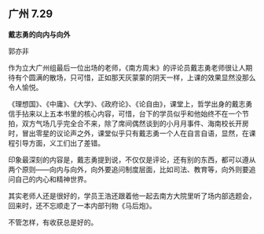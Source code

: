 ## 广州 7.29

**戴志勇的向内与向外**

郭亦非

作为立大广州组最后一位出场的老师，《南方周末》的评论员戴志勇老师很让人期待有个圆满的散场，只可惜，正如那天灰蒙蒙的阴天一样，上课的效果显然没那么令人愉悦。

《理想国》、《中庸》、《大学》、《政府论》、《论自由》，课堂上，哲学出身的戴志勇信手拈来以上五本书里的核心内容，可惜，台下的学员似乎和他始终不在一个节拍，双方气场几乎完全合不来，除了席间偶然谈到的小月月事件、海南校长开房时，冒出零星的议论声之外，课堂似乎只有戴志勇一个人在自言自语，显然，在课程引导方面，义工们出了差错。

印象最深刻的内容是，戴志勇提到说，不仅仅是评论，还有别的东西，都可以遵从两个原则——向内与向外，向外要追问制度层面，比如司法、教育等，向外则要追问自己的内心和精神世界。

其实老师人还是很好的，学员王浩还跟着他一起去南方大院里听了场内部选题会，回来时，还不忘顺走了一本内部刊物《马后炮》。

不管怎样，有收获总是好的。